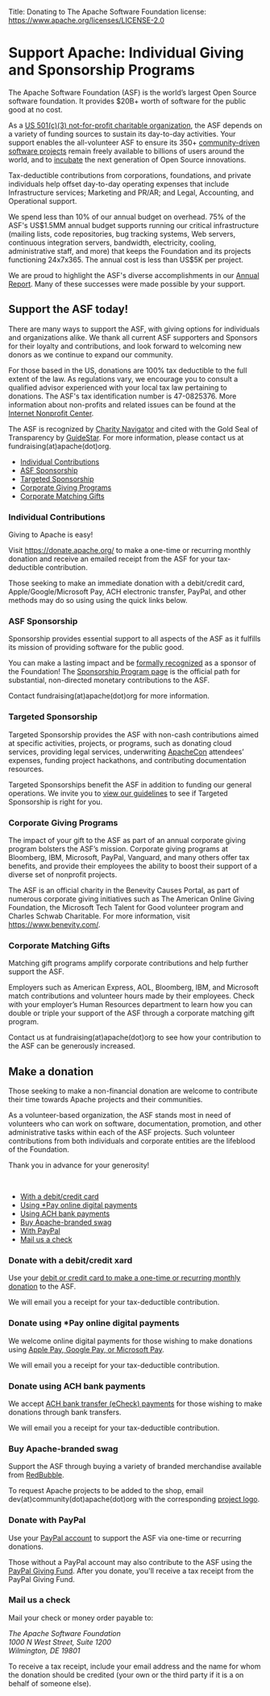 Title: Donating to The Apache Software Foundation
license: https://www.apache.org/licenses/LICENSE-2.0

<div class="container">
  <h1 class="text-center">Support Apache: Individual Giving and Sponsorship Programs</h1>
  <p class="lead">The Apache Software Foundation (ASF) is the world’s largest Open Source software foundation. It provides $20B+ worth of software for the public good at no cost.</p>
  <p>As a <a href="/foundation/records/ASF-501c3.pdf">US 501(c)(3) not-for-profit charitable organization</a>, the ASF depends on a variety of funding sources to sustain its day-to-day activities. Your support enables the all-volunteer ASF to ensure its 350+ <a href="https://projects.apache.org/projects.html?category">community-driven software projects</a> remain freely available to billions of users around the world, and to <a href="http://incubator.apache.org/">incubate</a> the next generation of Open Source innovations.</p>
  <p>Tax-deductible contributions from corporations, foundations, and private individuals help offset day-to-day operating expenses that include Infrastructure services; Marketing and PR/AR; and Legal, Accounting, and Operational support.</p>
  <p>We spend less than 10% of our annual budget on overhead. 75% of the ASF's US$1.5MM annual budget supports running our critical infrastructure (mailing lists, code repositories, bug tracking systems, Web servers, continuous integration servers, bandwidth, electricity, cooling, administrative staff, and more) that keeps the Foundation and its projects functioning 24x7x365. The annual cost is less than US$5K per project.</p>
  <p>We are proud to highlight the ASF's diverse accomplishments in our <a href="/foundation/reports.html">Annual Report</a>. Many of these successes were made possible by your support.</p>
  <h2>Support the ASF today!</h2>
  <p>There are many ways to support the ASF, with giving options for individuals and organizations alike. We thank all current ASF supporters and Sponsors for their loyalty and contributions, and look forward to welcoming new donors as we continue to expand our community.</p>
  <p>For those based in the US, donations are 100% tax deductible to the full extent of the law. As regulations vary, we encourage you to consult a qualified advisor experienced with your local tax law pertaining to donations. The ASF's tax identification number is 47-0825376. More information about non-profits and related issues can be found at the <a href="http://www.nonprofits.org/" target="_blank">Internet Nonprofit Center</a>.</p>
  <p>The ASF is recognized by <a href="https://www.charitynavigator.org/index.cfm?bay=search.profile&ein=470825376" target="_blank">Charity Navigator</a> and cited with the Gold Seal of Transparency by <a href="https://www.guidestar.org/profile/47-0825376" target="_blank">GuideStar</a>. For more information, please contact us at fundraising(at)apache(dot)org.</p>
  <ul class="nav nav-pills nav-justified" role="tablist">
    <li role="presentation" class="active"><a href="#individualContributions" aria-controls="individualContributions" role="tab" data-toggle="tab">Individual Contributions</a></li>
    <li role="presentation"><a href="#asfSponsorship" aria-controls="asfSponsorship" role="tab" data-toggle="tab">ASF Sponsorship</a></li>
    <li role="presentation"><a href="#targetedSponsorship" aria-controls="targetedSponsorship" role="tab" data-toggle="tab">Targeted Sponsorship</a></li>
    <li role="presentation"><a href="#corporateGivingPrograms" aria-controls="corporateGivingPrograms" role="tab" data-toggle="tab">Corporate Giving Programs</a></li>
    <li role="presentation"><a href="#corporateMatchingGifts" aria-controls="corporateMatchingGifts" role="tab" data-toggle="tab">Corporate Matching Gifts</a></li>
  </ul>
  <div class="tab-content">
    <div role="tabpanel" class="tab-pane active" id="individualContributions">
      <div class="well">
        <h3>Individual Contributions</h3>
        <p>Giving to Apache is easy!</p>
        <p>Visit <a href="https://donate.apache.org/">https://donate.apache.org/</a> to make a one-time or recurring monthly donation and receive an emailed receipt from the ASF for your tax-deductible contribution.</p>
        <p>Those seeking to make an immediate donation with a debit/credit card, Apple/Google/Microsoft Pay, ACH electronic transfer, PayPal, and other methods may do so using using the quick links below.</p>
      </div>
    </div>
    <div role="tabpanel" class="tab-pane" id="asfSponsorship">
      <div class="well">
        <h3>ASF Sponsorship</h3>
        <p>Sponsorship provides essential support to all aspects of the ASF as it fulfills its mission of providing software for the public good.</p>
        <p>You can make a lasting impact and be <a href="/foundation/thanks">formally recognized</a> as a sponsor of the Foundation! The <a href="/foundation/sponsorship.html">Sponsorship Program page</a> is the official path for substantial, non-directed monetary contributions to the ASF.</p>
        <p>Contact fundraising(at)apache(dot)org for more information.</p>
      </div>
    </div>
    <div role="tabpanel" class="tab-pane" id="targetedSponsorship">
      <div class="well">
        <h3>Targeted Sponsorship</h3>
        <p>Targeted Sponsorship provides the ASF with non-cash contributions aimed at specific activities, projects, or programs, such as donating cloud services, providing legal services, underwriting <a href="https://www.apachecon.com/">ApacheCon</a> attendees’ expenses, funding project hackathons, and contributing documentation resources.</p>
        <p>Targeted Sponsorships benefit the ASF in addition to funding our general operations. We invite you to <a href="/foundation/docs/Targeted-Sponsorship-Policy.pdf">view our guidelines</a> to see if Targeted Sponsorship is right for you.</p>
      </div>
    </div>
    <div role="tabpanel" class="tab-pane" id="corporateGivingPrograms">
      <div class="well">
        <h3>Corporate Giving Programs</h3>
        <p>The impact of your gift to the ASF as part of an annual corporate giving program bolsters the ASF’s mission.
        Corporate giving programs at Bloomberg, IBM, Microsoft, PayPal, Vanguard, and many others offer tax benefits, and provide their employees the ability to boost their support of a diverse set of nonprofit projects.</p>
        <p>The ASF is an official charity in the Benevity Causes Portal, as part of numerous corporate giving initiatives such as The American Online Giving Foundation, the Microsoft Tech Talent for Good volunteer program and Charles Schwab Charitable. For more information, visit <a href="https://www.benevity.com/" target="_blank">https://www.benevity.com/</a>.</p>
      </div>
    </div>
    <div role="tabpanel" class="tab-pane" id="corporateMatchingGifts">
      <div class="well">
        <h3>Corporate Matching Gifts</h3>
        <p>Matching gift programs amplify corporate contributions and help further support the ASF.</p>
        <p>Employers such as American Express, AOL, Bloomberg, IBM, and Microsoft match contributions and volunteer hours made by their employees. Check with your employer’s Human Resources department to learn how you can double or triple your support of the ASF through a corporate matching gift program.</p>
        <p>Contact us at fundraising(at)apache(dot)org to see how your contribution to the ASF can be generously increased.</p>
      </div>
    </div>
  </div>
  <section id="makeADonations" class="container">
    <div class="row">
      <div class='col-sm-12'>
        <h2>Make a donation</h2>
        <p>Those seeking to make a non-financial donation are welcome to contribute their time towards Apache projects and their communities.</p>
        <p>As a volunteer-based organization, the ASF stands most in need of volunteers who can work on software, documentation, promotion, and other administrative tasks within each of the ASF projects. Such volunteer contributions from both individuals and corporate entities are the lifeblood of the Foundation.</p>
        <p>Thank you in advance for your&nbsp;generosity!</p>
        <br />
      </div>
    </div>
    <div class="row">
      <div class="col-sm-6 col-md-3">
        <ul class="nav nav-pills nav-stacked" role="tablist">
          <li role="presentation" class="active"><a href="#debitCredit" aria-controls="debitCredit" role="tab" data-toggle="tab">With a debit/credit card</a></li>
          <li role="presentation"><a href="#digital" aria-controls="digital" role="tab" data-toggle="tab">Using *Pay online digital payments</a>
          <li role="presentation"><a href="#ach" aria-controls="ach" role="tab" data-toggle="tab">Using ACH bank payments</a></li>
          <li role="presentation"><a href="#apacheSwag" aria-controls="apacheSwag" role="tab" data-toggle="tab">Buy Apache-branded swag</a></li>
          <li role="presentation"><a href="#paypal" aria-controls="paypal" role="tab" data-toggle="tab">With PayPal</a></li>
          <li role="presentation"><a href="#check" aria-controls="check" role="tab" data-toggle="tab">Mail us a check</a></li>
        </ul>
      </div>
      <div class="col-sm-6 col-md-9">
        <div class="tab-content">
          <div role="tabpanel" class="tab-pane active" id="debitCredit">
            <div class="well">
              <h3>Donate with a debit/credit xard</h3>
              <p>Use your <a href="http://donate.apache.org">debit or credit card to make a one-time or recurring monthly donation</a> to the ASF.</p>
              <p>We will email you a receipt for your tax-deductible contribution.</p>
            </div>
          </div>
          <div role="tabpanel" class="tab-pane" id="digital">
            <div class="well">
              <h3>Donate using *Pay online digital payments</h3>
              <p>We welcome online digital payments for those wishing to make donations using <a href="https://donate.apache.org/">Apple Pay, Google Pay, or Microsoft Pay</a>.</p>
              <p>We will email you a receipt for your tax-deductible contribution.</p>
            </div>
          </div>
          <div role="tabpanel" class="tab-pane" id="ach">
            <div class="well">
              <h3>Donate using ACH bank payments</h3>
              <p>We accept <a href="http://donate.apache.org">ACH bank transfer (eCheck) payments</a> for those wishing to  make donations through bank transfers.</p>
              <p>We will email you a receipt for your tax-deductible contribution.</p>
            </div>
          </div>
          <div role="tabpanel" class="tab-pane" id="apacheSwag">
            <div class="well">
              <h3>Buy Apache-branded swag</h3>
              <p>Support the ASF through buying a variety of branded merchandise available from <a href="https://www.redbubble.com/people/comdev" target="_blank">RedBubble</a>.</p>
              <p>To request Apache projects to be added to the shop, email dev(at)community(dot)apache(dot)org
                  with the corresponding <a href="/logos">project logo</a>.</p>
            </div>
          </div>
          <div role="tabpanel" class="tab-pane" id="paypal">
            <div class="well">
              <h3>Donate with PayPal</h3>
    <p>Use your <a href="http://donate.apache.org/" target="_blank">PayPal account</a> to support the ASF via one-time or recurring donations.</p>
              <p>Those without a PayPal account may also contribute to the ASF using the <a href="https://www.paypal.com/us/fundraiser/charity/1696565" target="_blank">PayPal Giving Fund</a>. After you donate, you'll receive a tax receipt from the PayPal Giving Fund.</p>
            </div>
          </div>
          <div role="tabpanel" class="tab-pane" id="check">
            <div class="well">
              <h3>Mail us a check</h3>
              <p>Mail your check or money order payable to:
              <address>The Apache Software Foundation<br />
              1000 N West Street, Suite 1200<br />
              Wilmington, DE  19801</address></p>
              <p>To receive a tax receipt, include your email address and the name for whom the donation should be credited (your own or the third party if it is a on behalf of someone else).</p>
            </div>
          </div>
        </div>
      </div>
    </div>
  </section>
</div>
